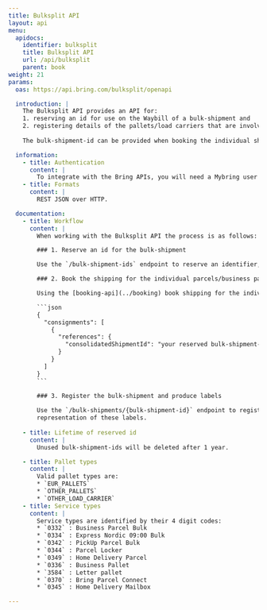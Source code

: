 ```yaml
---
title: Bulksplit API
layout: api
menu:
  apidocs:
    identifier: bulksplit
    title: Bulksplit API
    url: /api/bulksplit
    parent: book
weight: 21
params:
  oas: https://api.bring.com/bulksplit/openapi

  introduction: |
    The Bulksplit API provides an API for:
    1. reserving an id for use on the Waybill of a bulk-shipment and
    2. registering details of the pallets/load carriers that are involved in the bulk-shipment.
    
    The bulk-shipment-id can be provided when booking the individual shipments in order to support a better tracking experience for the recipient.

  information:
    - title: Authentication
      content: |
        To integrate with the Bring APIs, you will need a Mybring user account with an API key. Information about prerequisites and authentication headers can be found on the general API [Getting Started page](/api/). In addition to authentication, you need to be [authorized](./authorization).
    - title: Formats
      content: |
        REST JSON over HTTP.

  documentation:
    - title: Workflow
      content: |
        When working with the Bulksplit API the process is as follows:

        ### 1. Reserve an id for the bulk-shipment

        Use the `/bulk-shipment-ids` endpoint to reserve an identifier, for use on the CMR waybill documentation and identifies the bulk shipment.

        ### 2. Book the shipping for the individual parcels/business pallets contained in the bulk shipment

        Using the [booking-api](../booking) book shipping for the individual parcels or business pallets contained in this bulk shipment placing the reserved CMR ID into the `consignments[0].references.consolidatedShipmentId` field.

        ```json
        {
          "consignments": [
            {
              "references": {
                "consolidatedShipmentId": "your reserved bulk-shipment-id"
              }
            }
          ]
        }
        ```
        
        ### 3. Register the bulk-shipment and produce labels

        Use the `/bulk-shipments/{bulk-shipment-id}` endpoint to register the bulk-shipment providing all the necessary metadata to fill out the CMR waybill and routing labels for each of the pallets, the API response contains links to the PDF
        representation of these labels.
    
    - title: Lifetime of reserved id
      content: |
        Unused bulk-shipment-ids will be deleted after 1 year.

    - title: Pallet types
      content: |
        Valid pallet types are:
        * `EUR_PALLETS`
        * `OTHER_PALLETS`
        * `OTHER_LOAD_CARRIER`
    - title: Service types
      content: |
        Service types are identified by their 4 digit codes:
        * `0332` : Business Parcel Bulk
        * `0334` : Express Nordic 09:00 Bulk
        * `0342` : PickUp Parcel Bulk
        * `0344` : Parcel Locker
        * `0349` : Home Delivery Parcel
        * `0336` : Business Pallet
        * `3584` : Letter pallet
        * `0370` : Bring Parcel Connect
        * `0345` : Home Delivery Mailbox

---
```

